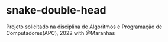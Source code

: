 # snake-double-head
Projeto solicitado na disciplina de Algoritmos e Programação de Computadores(APC), 2022
with @Maranhas
